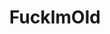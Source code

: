 ---
title: FuckImOld
crosslinks:
- fuckimyoung
- Foodforthought
- xkcd
- sports
- OldSchoolCool
- ShittyTIL
- UnexpectedMulaney
- Gunners
- explainlikeimcalvin
- HailCorporate
- gatekeeping
- videos
- TrollXChromosomes
- livven
- Guitar
- aoe2
- WritingPrompts
- PeopleBeingJerks
- OutOfTheLoop
- 2007scape
---